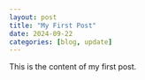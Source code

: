```yaml
---
layout: post
title: "My First Post"
date: 2024-09-22
categories: [blog, update]
---
```


This is the content of my first post.